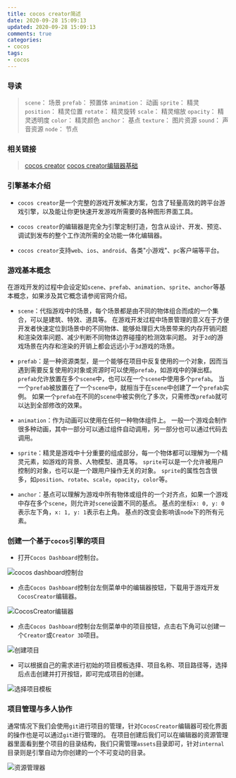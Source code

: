```yaml
---
title: cocos creator简述
date: 2020-09-28 15:09:13
updated: 2020-09-28 15:09:13
comments: true
categories:
- cocos
tags:
- cocos
---
```


### 导读

> `scene`： 场景
> `prefab`： 预置体
> `animation`： 动画
> `sprite`： 精灵
> `position`： 精灵位置
> `rotate`： 精灵旋转
> `scale`： 精灵缩放
> `opacity`： 精灵透明度
> `color`： 精灵颜色
> `anchor`： 基点
> `texture`： 图片资源
> `sound`： 声音资源
> `node`： 节点


### 相关链接

> [cocos creator](https://www.cocos.com/)
> [cocos creator编辑器基础](https://docs.cocos.com/creator/manual/zh/getting-started/basics/editor-overview.html)


### 引擎基本介绍

- `cocos creator`是一个完整的游戏开发解决方案，包含了轻量高效的跨平台游戏引擎，以及能让你更快速开发游戏所需要的各种图形界面工具。

- `cocos creator`的编辑器是完全为引擎定制打造，包含从设计、开发、预览、调试到发布的整个工作流所需的全功能一体化编辑器。

- `cocos creator`支持`web`、`ios`、`android`、各类"小游戏"、`pc`客户端等平台。


### 游戏基本概念

在游戏开发的过程中会设定如`scene`、`prefab`、`animation`、`sprite`、`anchor`等基本概念，如果涉及其它概念请参阅官网介绍。

- `scene`：代指游戏中的场景，每个场景都是由不同的物体组合而成的一个集合，可以是建筑、特效、道具等。
    在游戏开发过程中场景管理的意义在于方便开发者快速定位到场景中的不同物体、能够处理巨大场景带来的内存开销问题和渲染效率问题、减少判断不同物体边界碰撞的检测效率问题。
    对于`2d`的游戏场景在内存和渲染的开销上都会远远小于`3d`游戏的场景。

- `prefab`：是一种资源类型，是一个能够在项目中反复使用的一个对象，因而当遇到需要反复使用的对象或资源时可以使用`prefab`，如游戏中的弹出框。
    `prefab`允许放置在多个`scene`中，也可以在一个`scene`中使用多个`prefab`。
    当一个`prefab`被放置在了一个`scene`中，就相当于在`scene`中创建了一个`prefab`实例。
    如果一个`prefab`在不同的`scene`中被实例化了多次，只需修改`prefab`就可以达到全部修改的效果。

- `animation`：作为动画可以使用在任何一种物体组件上。
    一般一个游戏会制作很多种动画，其中一部分可以通过组件自动调用，另一部分也可以通过代码去调用。

- `sprite`：精灵是游戏中十分重要的组成部分，每一个物体都可以理解为一个精灵元素，如游戏的背景、人物模型、道具等。
    `sprite`可以是一个允许被用户控制的对象，也可以是一个跟用户操作无关的对象。
    `sprite`的属性包含很多，如`position`、`rotate`、`scale`，`opacity`，`color`等。
    
- `anchor`：基点可以理解为游戏中所有物体或组件的一个对齐点，如果一个游戏中存在多个`scene`，则允许对`scene`设置不同的基点。
    基点的坐标`x: 0, y: 0`表示左下角，`x: 1, y: 1`表示右上角。
    基点的改变会影响该`node`下的所有元素。


### 创建一个基于`cocos`引擎的项目

- 打开`Cocos Dashboard`控制台。

![cocos dashboard控制台](/blog/images/CocosCreator简述/1601429624326.jpg)

- 点击`Cocos Dashboard`控制台左侧菜单中的编辑器按钮，下载用于游戏开发`CocosCreator`编辑器。

![CocosCreator编辑器](/blog/images/CocosCreator简述/1601429920794.jpg)

- 点击`Cocos Dashboard`控制台左侧菜单中的项目按钮，点击右下角可以创建一个`Creator`或`Creator 3D`项目。

![创建项目](/blog/images/CocosCreator简述/7814A061-DC9F-4A86-9BD3-19C7DD951B4F.png)
    
- 可以根据自己的需求进行初始的项目模板选择、项目名称、项目路径等，选择后点击创建并打开按钮，即可完成项目的创建。

![选择项目模板](/blog/images/CocosCreator简述/1601430679113.jpg)


### 项目管理与多人协作

通常情况下我们会使用`git`进行项目的管理，针对`CocosCreator`编辑器可视化界面的操作也是可以通过`git`进行管理的。
在项目创建后我们可以在编辑器的资源管理器里面看到整个项目的目录结构，我们只需管理`assets`目录即可，针对`internal`目录则是引擎自动为你创建的一个不可变动的目录。

![资源管理器](/blog/images/CocosCreator简述/1601433806377.jpg)

